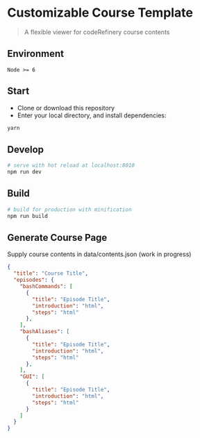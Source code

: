 # Customizable Course Template

> A flexible viewer for codeRefinery course contents

## Environment

`Node >= 6`

## Start

 - Clone or download this repository
 - Enter your local directory, and install dependencies:

``` bash
yarn
```

## Develop

``` bash
# serve with hot reload at localhost:8010
npm run dev
```

## Build

``` bash
# build for production with minification
npm run build
```

## Generate Course Page
Supply course contents in data/contents.json (work in progress)

``` json
{
  "title": "Course Title",
  "episodes": {
    "bashCommands": [
      {
        "title": "Episode Title",
        "introduction": "html",
        "steps": "html"
      },
    ],
    "bashAliases": [
      {
        "title": "Episode Title",
        "introduction": "html",
        "steps": "html"
      },
    ],
    "GUI": [
      {
        "title": "Episode Title",
        "introduction": "html",
        "steps": "html"
      }
    ]
  }
}
```
